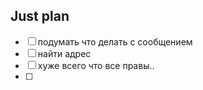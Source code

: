 ## Just plan
- [ ] подумать что делать с сообщением
- [ ] найти адрес
- [ ] хуже всего что все правы.. 
- [ ]
